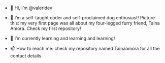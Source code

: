 - 👋 Hi, I’m @valeridev
- 👀 I’m a self-taught coder and self-proclaimed dog enthusiast! Picture this: my very first page was all about my four-legged furry friend, Taina Amora. Check my first repository!
- 🌱 I’m currently learning and learning and learning!

- 📫 How to reach me: check my repository named Tainaamora for all the contact details.

<!---
valeridev/valeridev is a ✨ special ✨ repository because its `README.md` (this file) appears on your GitHub profile.
You can click the Preview link to take a look at your changes.
--->
